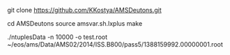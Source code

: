 git clone https://github.com/KKostya/AMSDeutons.git

cd AMSDeutons
source amsvar.sh.lxplus
make

./ntuplesData -n 10000 -o test.root ~/eos/ams/Data/AMS02/2014/ISS.B800/pass5/1388159992.00000001.root
